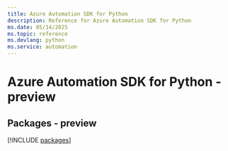 ```yaml
---
title: Azure Automation SDK for Python
description: Reference for Azure Automation SDK for Python
ms.date: 05/14/2025
ms.topic: reference
ms.devlang: python
ms.service: automation
---
```

# Azure Automation SDK for Python - preview
## Packages - preview
[!INCLUDE [packages](automation-index.md)]